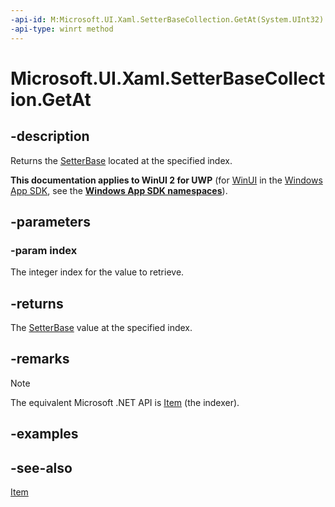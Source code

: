 ```yaml
---
-api-id: M:Microsoft.UI.Xaml.SetterBaseCollection.GetAt(System.UInt32)
-api-type: winrt method
---
```


<!-- Method syntax
public Windows.UI.Xaml.SetterBase GetAt(System.UInt32 index)
-->

# Microsoft.UI.Xaml.SetterBaseCollection.GetAt

## -description
Returns the [SetterBase](setterbase.md) located at the specified index.

**This documentation applies to WinUI 2 for UWP** (for [WinUI](/windows/apps/winui/winui3/) in the [Windows App SDK](/windows/apps/windows-app-sdk/), see the **[Windows App SDK namespaces](/windows/windows-app-sdk/api/winrt/)**).

## -parameters
### -param index
The integer index for the value to retrieve.

## -returns
The [SetterBase](setterbase.md) value at the specified index.

## -remarks
> [!NOTE]
> The equivalent Microsoft .NET  API is [Item](setterbasecollection_item.md) (the indexer).

## -examples

## -see-also
[Item](setterbasecollection_item.md)
